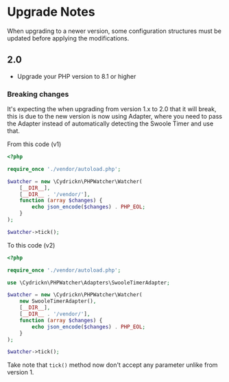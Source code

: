 # Upgrade Notes

When upgrading to a newer version, some configuration structures must be updated before applying the modifications.

## 2.0

- Upgrade your PHP version to 8.1 or higher

### Breaking changes

It's expecting the when upgrading from version 1.x to 2.0 that it will break,
this is due to the new version is now using Adapter, where you need to pass the Adapter instead of automatically
detecting the Swoole Timer and use that.

From this code (v1)
```php
<?php

require_once './vendor/autoload.php';

$watcher = new \Cydrickn\PHPWatcher\Watcher(
    [__DIR__],
    [__DIR__ . '/vendor/'],
    function (array $changes) {
        echo json_encode($changes) . PHP_EOL;
    }
);

$watcher->tick();
```

To this code (v2)
```php
<?php

require_once './vendor/autoload.php';

use \Cydrickn\PHPWatcher\Adapters\SwooleTimerAdapter;

$watcher = new \Cydrickn\PHPWatcher\Watcher(
    new SwooleTimerAdapter(),
    [__DIR__],
    [__DIR__ . '/vendor/'],
    function (array $changes) {
        echo json_encode($changes) . PHP_EOL;
    }
);

$watcher->tick();
```

Take note that `tick()` method now don't accept any parameter unlike from version 1.
